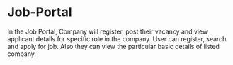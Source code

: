 # Job-Portal
In the Job Portal, Company will register, post their vacancy and view applicant details for specific role in the company. User can register, search and apply for job. Also they can view the particular basic details of listed company.
